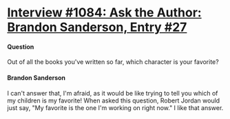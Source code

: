 # [Interview #1084: Ask the Author: Brandon Sanderson, Entry #27](https://www.theoryland.com/intvmain.php?i=1084#27)

#### Question

Out of all the books you've written so far, which character is your favorite?

#### Brandon Sanderson

I can't answer that, I'm afraid, as it would be like trying to tell you which of my children is my favorite! When asked this question, Robert Jordan would just say, "My favorite is the one I'm working on right now." I like that answer.

